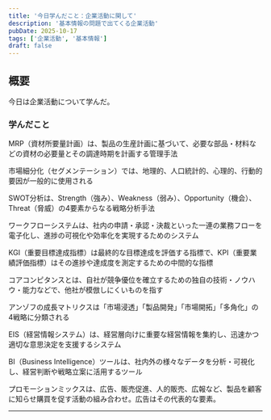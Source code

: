 ```yaml
---
title: '今日学んだこと：企業活動に関して'
description: '基本情報の問題で出てくる企業活動'
pubDate: 2025-10-17
tags: ['企業活動', '基本情報']
draft: false
---
```


## 概要

今日は企業活動について学んだ。

### 学んだこと

MRP（資材所要量計画）は、製品の生産計画に基づいて、必要な部品・材料などの資材の必要量とその調達時期を計画する管理手法

市場細分化（セグメンテーション）では、地理的、人口統計的、心理的、行動的要因が一般的に使用される

SWOT分析は、Strength（強み）、Weakness（弱み）、Opportunity（機会）、Threat（脅威）の4要素からなる戦略分析手法

ワークフローシステムは、社内の申請・承認・決裁といった一連の業務フローを電子化し、進捗の可視化や効率化を実現するためのシステム

KGI（重要目標達成指標）は最終的な目標達成を評価する指標で、KPI（重要業績評価指標）はその進捗や達成度を測定するための中間的な指標

コアコンピタンスとは、自社が競争優位を確立するための独自の技術・ノウハウ・能力などで、他社が模倣しにくいものを指す

アンゾフの成長マトリクスは「市場浸透」「製品開発」「市場開拓」「多角化」の4戦略に分類される

EIS（経営情報システム）は、経営層向けに重要な経営情報を集約し、迅速かつ適切な意思決定を支援するシステム

BI（Business Intelligence）ツールは、社内外の様々なデータを分析・可視化し、経営判断や戦略立案に活用するツール

プロモーションミックスは、広告、販売促進、人的販売、広報など、製品を顧客に知らせ購買を促す活動の組み合わせ。広告はその代表的な要素。

---